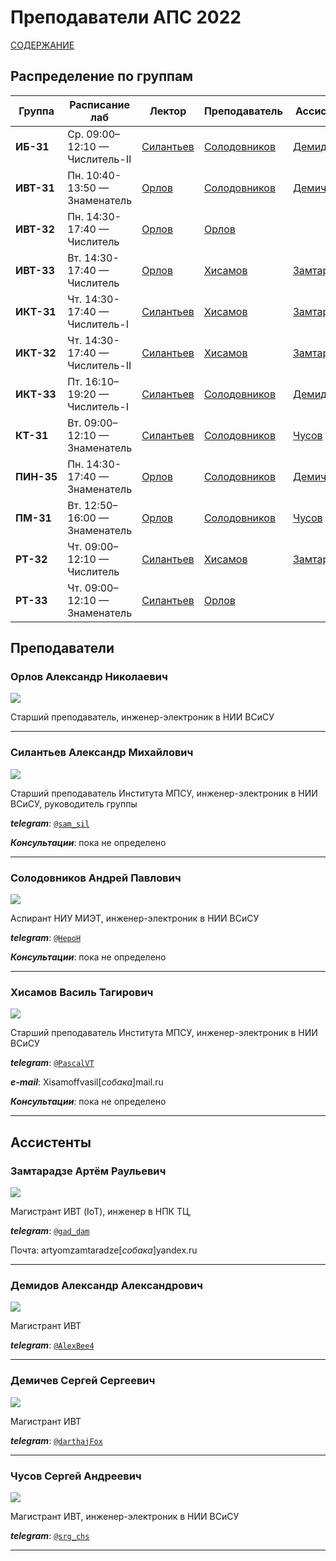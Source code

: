 # Преподаватели АПС 2022

[СОДЕРЖАНИЕ](../README.md)

## Распределение по группам

|   Группа   |        Расписание лаб        |                    Лектор                   |              Преподаватель                  |                  Ассистент                |
|------------|------------------------------|---------------------------------------------|---------------------------------------------|-------------------------------------------|
| **ИБ-31**  |Ср. 09:00–12:10 — Числитель-II|[Силантьев](#силантьев-александр-михайлович) |[Солодовников](#солодовников-андрей-павлович)|[Демидов](#демидов-александр-александрович)|
| **ИВТ-31** |Пн. 10:40-13:50 — Знаменатель |[Орлов](#орлов-александр-николаевич)         |[Солодовников](#солодовников-андрей-павлович)|[Демичев](#демичев-сергей-сергеевич)       |
| **ИВТ-32** |Пн. 14:30-17:40 — Числитель   |[Орлов](#орлов-александр-николаевич)         |[Орлов](#орлов-александр-николаевич)         |                                           |
| **ИВТ-33** |Вт. 14:30-17:40 — Числитель   |[Орлов](#орлов-александр-николаевич)         |[Хисамов](#хисамов-василь-тагирович)         |[Замтарадзе](#замтарадзе-артём-раульевич)  |
| **ИКТ-31** |Чт. 14:30-17:40 — Числитель-I |[Силантьев](#силантьев-александр-михайлович) |[Хисамов](#хисамов-василь-тагирович)         |[Замтарадзе](#замтарадзе-артём-раульевич)  |
| **ИКТ-32** |Чт. 14:30-17:40 — Числитель-II|[Силантьев](#силантьев-александр-михайлович) |[Хисамов](#хисамов-василь-тагирович)         |[Замтарадзе](#замтарадзе-артём-раульевич)  |
| **ИКТ-33** |Пт. 16:10–19:20 — Числитель-I |[Силантьев](#силантьев-александр-михайлович) |[Солодовников](#солодовников-андрей-павлович)|[Демидов](#демидов-александр-александрович)|
| **КТ-31**  |Вт. 09:00–12:10 — Знаменатель |[Силантьев](#силантьев-александр-михайлович) |[Солодовников](#солодовников-андрей-павлович)|[Чусов](#чусов-сергей-андреевич)           |
| **ПИН-35** |Пн. 14:30-17:40 — Знаменатель |[Орлов](#орлов-александр-николаевич)         |[Солодовников](#солодовников-андрей-павлович)|[Демичев](#демичев-сергей-сергеевич)       |
| **ПМ-31**  |Вт. 12:50–16:00 — Знаменатель |[Орлов](#орлов-александр-николаевич)         |[Солодовников](#солодовников-андрей-павлович)|[Чусов](#чусов-сергей-андреевич)           |
| **РТ-32**  |Чт. 09:00–12:10 — Числитель   |[Силантьев](#силантьев-александр-михайлович) |[Хисамов](#хисамов-василь-тагирович)         |[Замтарадзе](#замтарадзе-артём-раульевич)  |
| **РТ-33**  |Чт. 09:00–12:10 — Знаменатель |[Силантьев](#силантьев-александр-михайлович) |[Орлов](#орлов-александр-николаевич)         |                                           |

## Преподаватели

<!-- ### Барков Евгений Сергеевич

![](../../technical/Other/Pic/barkov.jpg)

Магистр НИУ МИЭТ, инженер-электроник в НИИ ВСиСУ

***telegram***: [`@barkove`](http://t.me/barkove)

--- -->

### Орлов Александр Николаевич

![](../../technical/Other/Pic/orlov.jpg)

Старший преподаватель, инженер-электроник в НИИ ВСиСУ

---

<!-- ### Рыжкова Дарья Васильевна

![](../../technical/Other/Pic/rygkova.jpg)

Магистр НИУ МИЭТ, инженер-электроник в НИИ ВСиСУ

***telegram***: [`@frarrr`](http://t.me/frarrr)

--- -->
### Силантьев Александр Михайлович

![](../../technical/Other/Pic/silantiev.jpg)

Старший преподаватель Института МПСУ, инженер-электроник в НИИ ВСиСУ, руководитель группы

***telegram***: [`@sam_sil`](http://t.me/sam_sil)

***Консультации***: пока не определено

---

### Солодовников Андрей Павлович

![](../../technical/Other/Pic/solodovnikov.jpg)

Аспирант НИУ МИЭТ, инженер-электроник в НИИ ВСиСУ

***telegram***: [`@HepoH`](http://t.me/HepoH)

***Консультации***: пока не определено

---

### Хисамов Василь Тагирович

![](../../technical/Other/Pic/hisamov.jpg)

Старший преподаватель Института МПСУ, инженер-электроник в НИИ ВСиСУ

***telegram***: [`@PascalVT`](http://t.me/PascalVT)

***e-mail***: Xisamoffvasil[*собака*]mail.ru

***Консультации***: пока не определено

---

## Ассистенты

### Замтарадзе Артём Раульевич

![](../../technical/Other/Pic/zamtaradze.jpg)

Магистрант ИВТ (IoT), инженер в НПК ТЦ,

***telegram***: [`@gad_dam`](http://t.me/gad_dam)

Почта: artyomzamtaradze[*собака*]yandex.ru

---

### Демидов Александр Александрович

![](../../technical/Other/Pic/demidov.jpg)

Магистрант ИВТ

***telegram***: [`@AlexBee4`](http://t.me/AlexBee4)

---

### Демичев Сергей Сергеевич

![](../../technical/Other/Pic/demichev.jpg)

Магистрант ИВТ

***telegram***: [`@darthajFox`](http://t.me/darthajFox)

---

### Чусов Сергей Андреевич

![](../../technical/Other/Pic/chusov.jpg)

Магистрант ИВТ, инженер-электроник в НИИ ВСиСУ

***telegram***: [`@srg_chs`](http://t.me/srg_chs)

---
